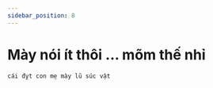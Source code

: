 ```yaml
---
sidebar_position: 8
---
```


# Mày nói ít thôi ... mõm thế nhỉ

```
cái đỵt con mẹ mày lũ súc vật
```
